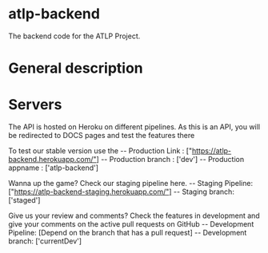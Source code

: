 # atlp-backend
The backend code for the ATLP Project.

# General description


# Servers

The API is hosted on Heroku on different pipelines.
As this is an API, you will be redirected to DOCS pages and test the features there

To test our stable version use the 
-- Production Link : ["https://atlp-backend.herokuapp.com/"]
-- Production branch : ['dev']
-- Production appname : ['atlp-backend']

Wanna up the game? Check our staging pipeline here.
-- Staging Pipeline: ["https://atlp-backend-staging.herokuapp.com/"]
-- Staging branch: ['staged']

Give us your review and comments? Check the features in development and give your 
comments on the active pull requests on GitHub
-- Development Pipeline: [Depend on the branch that has a pull request]
-- Development branch: ['currentDev']